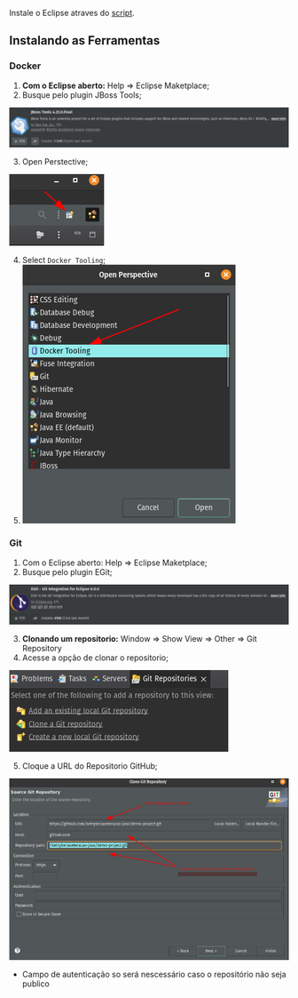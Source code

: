 Instale o Eclipse atraves do [script](https://github.com/Vincenzofdg/Programms/blob/master/Eclipse.sh).

## Instalando as Ferramentas

### Docker
1. **Com o Eclipse aberto:** Help => Eclipse Maketplace;
2. Busque pelo plugin JBoss Tools;

![extencion](../.imgs/JBoss_Tools.png)

3. Open Perstective;

![perstective](../.imgs/perstective.png)

4. Select `Docker Tooling`;
5. ![docker_tooling](../.imgs/docker_tooling.png)

### Git
1. Com o Eclipse aberto: Help => Eclipse Maketplace;
2. Busque pelo plugin EGit;

![EGit](../.imgs/EGit.png)

3. **Clonando um repositorio:** Window => Show View => Other => Git Repository
4. Acesse a opção de clonar o repositorio;

![clone](../.imgs/where_to_clone.png)

5. Cloque a URL do Repositorio GitHub;

![clonando](../.imgs/janela_de_clone.png)

   - Campo de autenticação so será nescessário caso o repositório não seja publico 